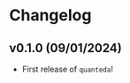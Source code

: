 # Changelog

<!--next-version-placeholder-->

## v0.1.0 (09/01/2024)

- First release of `quanteda`!